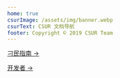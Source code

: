 ```yaml
---
home: true
csurImage: /assets/img/banner.webp
csurText: CSUR 文档导航
footer: Copyright © 2019 CSUR Team
---
```

<p  align="center">
<p class="action"><a href="/docs/guide/" class="nav-link action-button">刁民指南 →</a></p>
<p class="action"><a href="/docs/dev/" class="nav-link action-button">开发者 →</a></p>
</p>


<!-- <div class="footer">
    <p align="center">Copyright © 2019 amamIya</p>
    <p>苏ICP备18045829号 -3</p>
</div>
-->
